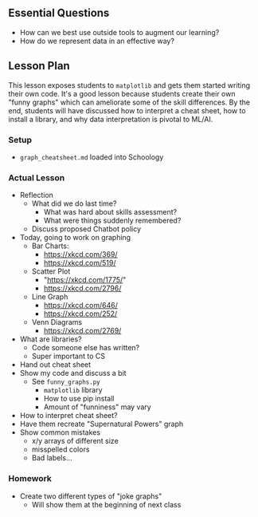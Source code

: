## Essential Questions

- How can we best use outside tools to augment our learning?
- How do we represent data in an effective way?

## Lesson Plan

This lesson exposes students to `matplotlib` and gets them started writing
their own code. It's a good lesson because students create their own "funny
graphs" which can ameliorate some of the skill differences. By the end, students
will have discussed how to interpret a cheat sheet, how to install a library,
and why data interpretation is pivotal to ML/AI.

### Setup

- `graph_cheatsheet.md` loaded into Schoology

### Actual Lesson

- Reflection
    - What did we do last time?
        - What was hard about skills assessment?
        - What were things suddenly remembered?
    - Discuss proposed Chatbot policy
- Today, going to work on graphing
    - Bar Charts:
        - https://xkcd.com/369/
        - https://xkcd.com/519/
    - Scatter Plot
        - "https://xkcd.com/1775/"
        - https://xkcd.com/2796/
    - Line Graph
        - https://xkcd.com/646/
        - https://xkcd.com/252/
    - Venn Diagrams
        - https://xkcd.com/2769/
- What are libraries?
    - Code someone else has written?
    - Super important to CS
- Hand out cheat sheet
- Show my code and discuss a bit
    - See `funny_graphs.py`
        - `matplotlib` library
        - How to use pip install
        - Amount of "funniness" may vary
- How to interpret cheat sheet?
- Have them recreate "Supernatural Powers" graph
- Show common mistakes
    - x/y arrays of different size
    - misspelled colors
    - Bad labels...

### Homework

- Create two different types of "joke graphs"
    - Will show them at the beginning of next class
